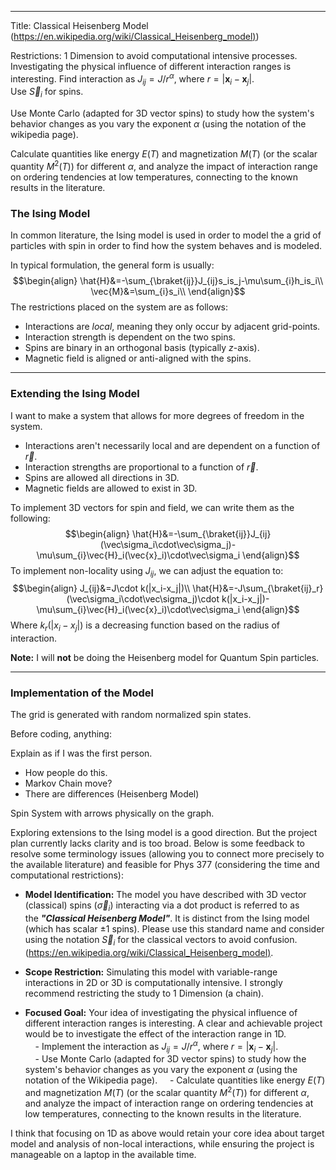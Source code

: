 
---

Title: Classical Heisenberg Model
([https://en.wikipedia.org/wiki/Classical_Heisenberg_model)](https://en.wikipedia.org/wiki/Classical_Heisenberg_model\)))

Restrictions: 1 Dimension to avoid computational intensive processes.
Investigating the physical influence of different interaction ranges is interesting. 
Find interaction as $J_{ij} = J/r^{\alpha}$, where $r = |\mathbf{x}_i - \mathbf{x}_j|$.  
Use $\vec{S}_i$ for spins.


Use Monte Carlo (adapted for 3D vector spins) to study how the system's behavior changes as you vary the exponent $\alpha$ (using the notation of the wikipedia page).

Calculate quantities like energy $E(T)$ and magnetization $M(T)$ (or the scalar quantity $M^2(T)$) for different $\alpha$, and analyze the impact of interaction range on ordering tendencies at low temperatures, connecting to the known results in the literature.

### The Ising Model
In common literature, the Ising model is used in order to model the a grid of particles with spin in order to find how the system behaves and is modeled.

In typical formulation, the general form is usually:
$$\begin{align}
\hat{H}&=-\sum_{\braket{ij}}J_{ij}s_is_j-\mu\sum_{i}h_is_i\\
\vec{M}&=\sum_{i}s_i\\
\end{align}$$
The restrictions placed on the system are as follows:
 - Interactions are *local*, meaning they only occur by adjacent grid-points.
 - Interaction strength is dependent on the two spins.
 - Spins are binary in an orthogonal basis (typically $z$-axis).
 - Magnetic field is aligned or anti-aligned with the spins.

---
### Extending the Ising Model
I want to make a system that allows for more degrees of freedom in the system.
 - Interactions aren't necessarily local and are dependent on a function of $\vec{r}$.
 - Interaction strengths are proportional to a function of $\vec{r}$.
 - Spins are allowed all directions in 3D.
 - Magnetic fields are allowed to exist in 3D.

To implement 3D vectors for spin and field, we can write them as the following:
$$\begin{align}
\hat{H}&=-\sum_{\braket{ij}}J_{ij}(\vec\sigma_i\cdot\vec\sigma_j)-\mu\sum_{i}\vec{H}_i(\vec{x}_i)\cdot\vec\sigma_i
\end{align}$$
To implement non-locality using $J_{ij}$, we can adjust the equation to:
$$\begin{align}
J_{ij}&=J\cdot k(|x_i-x_j|)\\
\hat{H}&=-J\sum_{\braket{ij}_r}(\vec\sigma_i\cdot\vec\sigma_j)\cdot k(|x_i-x_j|)-\mu\sum_{i}\vec{H}_i(\vec{x}_i)\cdot\vec\sigma_i
\end{align}$$
Where $k_r(|x_i-x_j|)$ is a decreasing function based on the radius of interaction.

**Note:** I will **not** be doing the Heisenberg model for Quantum Spin particles.

---
### Implementation of the Model
The grid is generated with random normalized spin states.













Before coding, anything:

Explain as if I was the first person.
 - How people do this.
 - Markov Chain move?
 - There are differences (Heisenberg Model)






Spin System with arrows physically on the graph.





Exploring extensions to the Ising model is a good direction. But the project plan currently lacks clarity and is too broad. Below is some feedback to resolve some terminology issues (allowing you to connect more precisely to the available literature) and feasible for Phys 377 (considering the time and computational restrictions):

- **Model Identification:** The model you have described with 3D vector (classical) spins ($\vec{\sigma}_i$) interacting via a dot product is referred to as the **_"Classical Heisenberg Model"_**. It is distinct from the Ising model (which has scalar $\pm 1$ spins). Please use this standard name and consider using the notation $\vec{S}_i$ for the classical vectors to avoid confusion. ([https://en.wikipedia.org/wiki/Classical_Heisenberg_model)](https://en.wikipedia.org/wiki/Classical_Heisenberg_model\)).  
      
- **Scope Restriction:** Simulating this model with variable-range interactions in 2D or 3D is computationally intensive. I strongly recommend restricting the study to 1 Dimension (a chain).  
    
- **Focused Goal:** Your idea of investigating the physical influence of different interaction ranges is interesting. A clear and achievable project would be to investigate the effect of the interaction range in 1D.  
        - Implement the interaction as $J_{ij} = J/r^{\alpha}$, where $r = |\mathbf{x}_i - \mathbf{x}_j|$.  
        - Use Monte Carlo (adapted for 3D vector spins) to study how the system's behavior changes as you vary the exponent $\alpha$ (using the notation of the Wikipedia page).
        - Calculate quantities like energy $E(T)$ and magnetization $M(T)$ (or the scalar quantity $M^2(T)$) for different $\alpha$, and analyze the impact of interaction range on ordering tendencies at low temperatures, connecting to the known results in the literature.

I think that focusing on 1D as above would retain your core idea about target model and analysis of non-local interactions, while ensuring the project is manageable on a laptop in the available time.